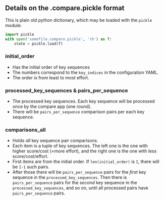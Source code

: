 ## Details on the .compare.pickle format

This is plain old python dictionary, which may be loaded with the `pickle` module:

```python
import pickle
with open('somefile.compare.pickle', 'rb') as f:
    state = pickle.load(f)
```

### initial_order

- Has the initial order of key sequences
- The numbers correspond to the `key_indices` in the configuration YAML.
- The order is from least to most effort.

### processed_key_sequences & pairs_per_sequence

- The processed key sequences. Each key sequence will be processed once by the compare app (one round).
- There will be `pairs_per_sequence` comparison pairs per each key sequence.

### comparisons_all

- Holds *all* key sequence pair comparisons.
- Each item is a tuple of key sequences. The left one is the one with higher score/cost (=more effort), and the right one is the one with less score/cost/effort.
- First items are from the initial order. If `len(initial_order)` is `I`, there will be `I-1` such pairs.
- After those there will be `pairs_per_sequence` pairs for the *first* key sequence in the `processed_key_sequences`. Then there is `pairs_per_sequence` pairs for the *second* key sequence in the `processed_key_sequences`, and so on, until all processed pairs have `pairs_per_sequence` pairs.